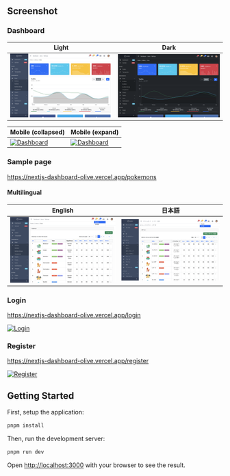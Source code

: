 ## Screenshot

### Dashboard



| Light                                                                                                                                                       | Dark                                                                                                                                                       |
|-------------------------------------------------------------------------------------------------------------------------------------------------------------|------------------------------------------------------------------------------------------------------------------------------------------------------------|
| [<img alt="Dashboard" width="400" src="https://raw.githubusercontent.com/kitloong/screenshot/main/light.png" />](https://nextjs-dashboard-olive.vercel.app) | [<img alt="Dashboard" width="400" src="https://raw.githubusercontent.com/kitloong/screenshot/main/dark.png" />](https://nextjs-dashboard-olive.vercel.app) |

| Mobile (collapsed)                                                                                                                                                                           | Mobile (expand)                                                                                                                                                                              |
|----------------------------------------------------------------------------------------------------------------------------------------------------------------------------------------------|----------------------------------------------------------------------------------------------------------------------------------------------------------------------------------------------|
| [<img alt="Dashboard" height="278" src="https://user-images.githubusercontent.com/7660346/190973509-f681c230-54ba-4ee5-bd8c-7929ef24b6aa.png" />](https://nextjs-dashboard-olive.vercel.app) | [<img alt="Dashboard" height="278" src="https://user-images.githubusercontent.com/7660346/190973862-29c311ab-8867-4399-ad4d-01f2d073d7a2.png" />](https://nextjs-dashboard-olive.vercel.app) |

### Sample page

https://nextjs-dashboard-olive.vercel.app/pokemons

#### Multilingual

| English                                                                                                                                                           | 日本語                                                                                                                                                               |
|-------------------------------------------------------------------------------------------------------------------------------------------------------------------|-------------------------------------------------------------------------------------------------------------------------------------------------------------------|
| [<img alt="Sample page" width="400" src="https://raw.githubusercontent.com/kitloong/screenshot/main/en.png">](https://nextjs-dashboard-olive.vercel.app/pokemons) | [<img alt="Sample page" width="400" src="https://raw.githubusercontent.com/kitloong/screenshot/main/ja.png">](https://nextjs-dashboard-olive.vercel.app/pokemons) |


### Login

https://nextjs-dashboard-olive.vercel.app/login

[<img alt="Login" width="400" src="https://user-images.githubusercontent.com/7660346/180629556-539b6157-b34f-4ecc-aed9-b34f94d5d2ef.png" />](https://nextjs-dashboard-olive.vercel.app/login)

### Register

https://nextjs-dashboard-olive.vercel.app/register

[<img alt="Register" width="400" src="https://user-images.githubusercontent.com/7660346/180629498-1b23eb9a-cfd4-4909-8c02-58eaf6b06ff5.png" />](https://nextjs-dashboard-olive.vercel.app/register)

## Getting Started

First, setup the application:

```bash
pnpm install
```

Then, run the development server:

```bash
pnpm run dev
```

Open [http://localhost:3000](http://localhost:3000) with your browser to see the result.

